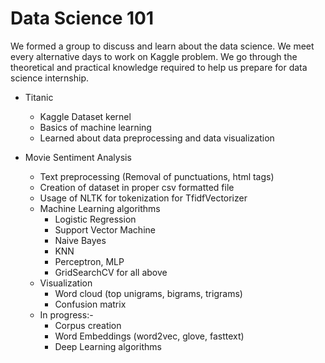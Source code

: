 # Data Science 101

We formed a group to discuss and learn about the data science. We meet every alternative days to work on Kaggle problem. We go through the theoretical and practical knowledge required to help us prepare for data science internship.

- Titanic
  - Kaggle Dataset kernel
  - Basics of machine learning
  - Learned about data preprocessing and data visualization


- Movie Sentiment Analysis
  - Text preprocessing (Removal of punctuations, html tags)
  - Creation of dataset in proper csv formatted file
  - Usage of NLTK for tokenization for TfidfVectorizer
  - Machine Learning algorithms
    - Logistic Regression
    - Support Vector Machine
    - Naive Bayes
    - KNN
    - Perceptron, MLP
    - GridSearchCV for all above
  - Visualization
    - Word cloud (top unigrams, bigrams, trigrams)
    - Confusion matrix
  - In progress:-
    - Corpus creation
    - Word Embeddings (word2vec, glove, fasttext)
    - Deep Learning algorithms
